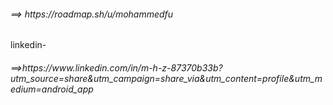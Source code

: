 <h6>==> https://roadmap.sh/u/mohammedfu</h6>
linkedin-
<h6>==>https://www.linkedin.com/in/m-h-z-87370b33b?utm_source=share&utm_campaign=share_via&utm_content=profile&utm_medium=android_app </h6>


<!---
Mohammed-Hafeez-99/Mohammed-Hafeez-99 is a ✨ special ✨ repository because its `README.md` (this file) appears on your GitHub profile.
You can click the Preview link to take a look at your changes.
--->
